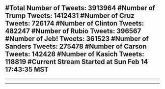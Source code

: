 #Total Number of Tweets: 3913964 
#Number of Trump Tweets: 1412431
#Number of Cruz Tweets: 726174
#Number of Clinton Tweets: 482247
#Number of Rubio Tweets: 396567
#Number of Jeb! Tweets: 361523
#Number of Sanders Tweets: 275478
#Number of Carson Tweets: 142428
#Number of Kasich Tweets: 118819
#Current Stream Started at Sun Feb 14 17:43:35 MST
---
---
---
